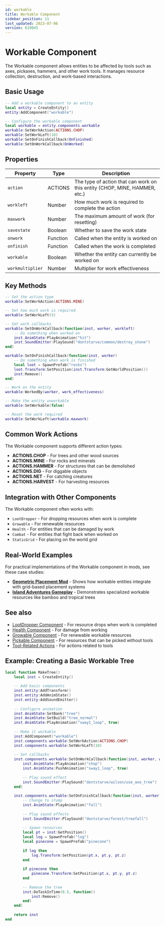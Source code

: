 ```yaml
---
id: workable
title: Workable Component
sidebar_position: 11
last_updated: 2023-07-06
version: 619045
---
```


# Workable Component

The Workable component allows entities to be affected by tools such as axes, pickaxes, hammers, and other work tools. It manages resource collection, destruction, and work-based interactions.

## Basic Usage

```lua
-- Add a workable component to an entity
local entity = CreateEntity()
entity:AddComponent("workable")

-- Configure the workable component
local workable = entity.components.workable
workable:SetWorkAction(ACTIONS.CHOP)
workable:SetWorkLeft(10)
workable:SetOnFinishCallback(OnFinished)
workable:SetOnWorkCallback(OnWorked)
```

## Properties

| Property | Type | Description |
|----------|------|-------------|
| `action` | ACTIONS | The type of action that can work on this entity (CHOP, MINE, HAMMER, etc.) |
| `workleft` | Number | How much work is required to complete the action |
| `maxwork` | Number | The maximum amount of work (for resetting) |
| `savestate` | Boolean | Whether to save the work state |
| `onwork` | Function | Called when the entity is worked on |
| `onfinish` | Function | Called when the work is completed |
| `workable` | Boolean | Whether the entity can currently be worked on |
| `workmultiplier` | Number | Multiplier for work effectiveness |

## Key Methods

```lua
-- Set the action type
workable:SetWorkAction(ACTIONS.MINE)

-- Set how much work is required
workable:SetWorkLeft(5)

-- Set work callbacks
workable:SetOnWorkCallback(function(inst, worker, workleft)
    -- Do something when worked on
    inst.AnimState:PlayAnimation("hit")
    inst.SoundEmitter:PlaySound("dontstarve/common/destroy_stone")
end)

workable:SetOnFinishCallback(function(inst, worker)
    -- Do something when work is finished
    local loot = SpawnPrefab("rocks")
    loot.Transform:SetPosition(inst.Transform:GetWorldPosition())
    inst:Remove()
end)

-- Work on the entity
workable:WorkedBy(worker, work_effectiveness)

-- Make the entity unworkable
workable:SetWorkable(false)

-- Reset the work required
workable:SetWorkLeft(workable.maxwork)
```

## Common Work Actions

The Workable component supports different action types:

- **ACTIONS.CHOP** - For trees and other wood sources
- **ACTIONS.MINE** - For rocks and minerals
- **ACTIONS.HAMMER** - For structures that can be demolished
- **ACTIONS.DIG** - For diggable objects
- **ACTIONS.NET** - For catching creatures
- **ACTIONS.HARVEST** - For harvesting resources

## Integration with Other Components

The Workable component often works with:

- `LootDropper` - For dropping resources when work is complete
- `Growable` - For renewable resources
- `Health` - For entities that can be damaged by work
- `Combat` - For entities that fight back when worked on
- `StaticGrid` - For placing on the world grid

## Real-World Examples

For practical implementations of the Workable component in mods, see these case studies:

- **[Geometric Placement Mod](../examples/case-geometric.md)** - Shows how workable entities integrate with grid-based placement systems
- **[Island Adventures Gameplay](../examples/case-island-adventures.md)** - Demonstrates specialized workable resources like bamboo and tropical trees

## See also

- [LootDropper Component](lootdropper.md) - For resource drops when work is completed
- [Health Component](health.md) - For damage from working
- [Growable Component](growable.md) - For renewable workable resources
- [Pickable Component](other-components.md) - For resources that can be picked without tools
- [Tool-Related Actions](../core/actions.md) - For actions related to tools

## Example: Creating a Basic Workable Tree

```lua
local function MakeTree()
    local inst = CreateEntity()
    
    -- Add basic components
    inst.entity:AddTransform()
    inst.entity:AddAnimState()
    inst.entity:AddSoundEmitter()
    
    -- Configure animation
    inst.AnimState:SetBank("tree")
    inst.AnimState:SetBuild("tree_normal")
    inst.AnimState:PlayAnimation("sway1_loop", true)
    
    -- Make it workable
    inst:AddComponent("workable")
    inst.components.workable:SetWorkAction(ACTIONS.CHOP)
    inst.components.workable:SetWorkLeft(10)
    
    -- Set callbacks
    inst.components.workable:SetOnWorkCallback(function(inst, worker, workleft)
        inst.AnimState:PlayAnimation("chop")
        inst.AnimState:PushAnimation("sway1_loop", true)
        
        -- Play sound effect
        inst.SoundEmitter:PlaySound("dontstarve/wilson/use_axe_tree")
    end)
    
    inst.components.workable:SetOnFinishCallback(function(inst, worker)
        -- Change to stump
        inst.AnimState:PlayAnimation("fall")
        
        -- Play sound effects
        inst.SoundEmitter:PlaySound("dontstarve/forest/treefall")
        
        -- Spawn resources
        local pt = inst:GetPosition()
        local log = SpawnPrefab("log")
        local pinecone = SpawnPrefab("pinecone")
        
        if log then
            log.Transform:SetPosition(pt.x, pt.y, pt.z)
        end
        
        if pinecone then
            pinecone.Transform:SetPosition(pt.x, pt.y, pt.z)
        end
        
        -- Remove the tree
        inst:DoTaskInTime(0.5, function() 
            inst:Remove() 
        end)
    end)
    
    return inst
end
``` 
